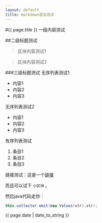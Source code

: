 ```yaml
---
layout: default
title: markdown语法测试
---
```


#{{ page.title }}
一级内容测试

##二级标题测试
>区块内容测试1

>区块内容测试2

###三级标题测试
无序列表测试1
- 内容1
- 内容2
- 内容3

无序列表测试2
+ 内容1
+ 内容2
+ 内容3

有序列表测试
1. 条目1
2. 条目2
3. 条目3

链接测试：这是一个[链接](http://www.ruanyifeng.com/blog/2012/08/blogging_with_jekyll.html)

而且可以试下 `小区块` 。

然后java代码走你：
```java
this.collector.emit(new Values(str),str);
```

{{ page.date | date_to_string }}
